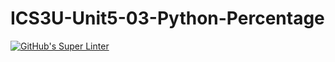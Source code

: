 # ICS3U-Unit5-03-Python-Percentage

[![GitHub's Super Linter](https://github.com/lily-liu-17/ICS3U-Unit5-03-Python-Percentage/workflows/GitHub's%20Super%20Linter/badge.svg)](https://github.com/lily-liu-17/ICS3U-Unit5-03-Python-Percentage/actions)
